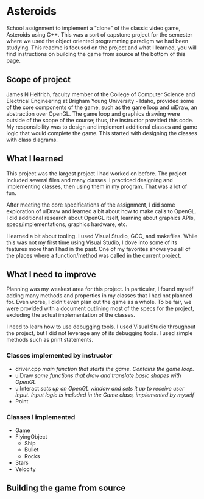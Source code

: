 # Asteroids
School assignment to implement a "clone" of the classic video game, Asteroids using C++. This was a sort of capstone project for the semester where we used the object oriented programming paradigm we had been studying. This readme is focused on the project and what I learned, you will find instructions on building the game from source at the bottom of this page.

## Scope of project
James N Helfrich, faculty member of the College of Computer Science and Electrical Engineering at Brigham Young University - Idaho, provided some of the core components of the game, such as the game loop and uiDraw, an abstraction over OpenGL. The game loop and graphics drawing were outside of the scope of the course; thus, the instructor provided this code. My responsibility was to design and implement additional classes and game logic that would complete the game. This started with designing the classes with class diagrams.

## What I learned
This project was the largest project I had worked on before. The project included several files and many classes. I practiced designing and implementing classes, then using them in my program. That was a lot of fun.

After meeting the core specifications of the assignment, I did some exploration of uiDraw and learned a bit about how to make calls to OpenGL. I did additional research about OpenGL itself, learning about graphics APIs, specs/implementations, graphics hardware, etc.

I learned a bit about tooling. I used Visual Studio, GCC, and makefiles. While this was not my first time using Visual Studio, I dove into some of its features more than I had in the past. One of my favorites shows you all of the places where a function/method was called in the current project.

## What I need to improve
Planning was my weakest area for this project. In particular, I found myself adding many methods and properties in my classes that I had not planned for. Even worse, I didn't even plan out the game as a whole. To be fair, we were provided with a document outlining most of the specs for the project, excluding the actual implementation of the classes.

I need to learn how to use debugging tools. I used Visual Studio throughout the project, but I did not leverage any of its debugging tools. I used simple methods such as print statements.


### Classes implemented by instructor
* driver.cpp *main function that starts the game. Contains the game loop.*
* uiDraw *some functions that draw and translate basic shapes with OpenGL*
* uiInteract *sets up an OpenGL window and sets it up to receive user input. Input logic is included in the Game class, implemented by myself*
* Point

### Classes I implemented
* Game
* FlyingObject
  * Ship
  * Bullet
  * Rocks
* Stars
* Velocity

## Building the game from source
